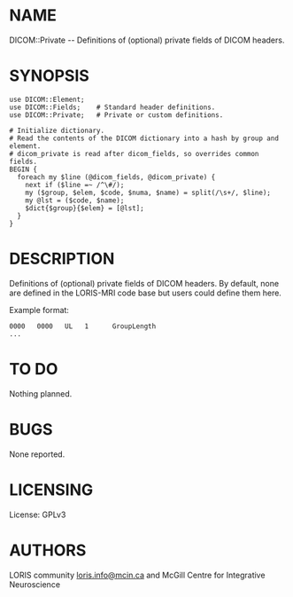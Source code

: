 # NAME

DICOM::Private -- Definitions of (optional) private fields of DICOM headers.

# SYNOPSIS

    use DICOM::Element;
    use DICOM::Fields;    # Standard header definitions.
    use DICOM::Private;   # Private or custom definitions.

    # Initialize dictionary.
    # Read the contents of the DICOM dictionary into a hash by group and element.
    # dicom_private is read after dicom_fields, so overrides common fields.
    BEGIN {
      foreach my $line (@dicom_fields, @dicom_private) {
        next if ($line =~ /^\#/);
        my ($group, $elem, $code, $numa, $name) = split(/\s+/, $line);
        my @lst = ($code, $name);
        $dict{$group}{$elem} = [@lst];
      }
    }

# DESCRIPTION

Definitions of (optional) private fields of DICOM headers. By default, none
are defined in the LORIS-MRI code base but users could define them here.

Example format:

    0000   0000   UL   1      GroupLength
    ...

# TO DO

Nothing planned.

# BUGS

None reported.

# LICENSING

License: GPLv3

# AUTHORS

LORIS community <loris.info@mcin.ca> and McGill Centre for Integrative Neuroscience
